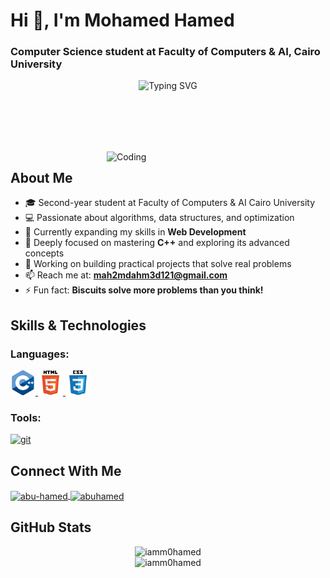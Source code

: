 # Hi 👋, I'm Mohamed Hamed

### Computer Science student at Faculty of Computers & AI, Cairo University

<div align="center">
  <img src="https://readme-typing-svg.herokuapp.com?font=Fira+Code&weight=500&size=22&pause=1000&color=6A5ACD&center=true&vCenter=true&width=435&lines=Passionate+Problem+Solver;Algorithm+Enthusiast;Frontend+Developer" alt="Typing SVG" />
</div>

<br>
<div style="padding-top: 80px;">
  <img align="right" alt="Coding" width="350"  src="https://media2.giphy.com/media/v1.Y2lkPTc5MGI3NjExYmh0cm8xZ2Nremlza25uZXNxcmsyd3Vmbm5oanI0dW5oeXFyOThxMSZlcD12MV9pbnRlcm5hbF9naWZfYnlfaWQmY3Q9Zw/iIqmM5tTjmpOB9mpbn/giphy.webp">  
</div>


## About Me
- 🎓 Second-year student at Faculty of Computers & AI Cairo University
- 💻 Passionate about algorithms, data structures, and optimization
- 🌱 Currently expanding my skills in **Web Development**
- 🚀 Deeply focused on mastering **C++** and exploring its advanced concepts
- 🎯 Working on building practical projects that solve real problems
- 📫 Reach me at: **mah2mdahm3d121@gmail.com**
- ⚡ Fun fact: **Biscuits solve more problems than you think!**

## Skills & Technologies

### Languages:
<p align="left">
  <a href="https://www.w3schools.com/cpp/" target="_blank" rel="noreferrer">
    <img src="https://raw.githubusercontent.com/devicons/devicon/master/icons/cplusplus/cplusplus-original.svg" alt="cplusplus" width="40" height="40"/>
  </a>
  <a href="https://www.w3.org/html/" target="_blank" rel="noreferrer">
    <img src="https://raw.githubusercontent.com/devicons/devicon/master/icons/html5/html5-original-wordmark.svg" alt="html5" width="40" height="40"/>
  </a>
  <a href="https://www.w3schools.com/css/" target="_blank" rel="noreferrer">
    <img src="https://raw.githubusercontent.com/devicons/devicon/master/icons/css3/css3-original-wordmark.svg" alt="css3" width="40" height="40"/>
  </a>
</p>

### Tools:
<p align="left">
  <a href="https://git-scm.com/" target="_blank" rel="noreferrer">
    <img src="https://www.vectorlogo.zone/logos/git-scm/git-scm-icon.svg" alt="git" width="40" height="40"/>
  </a>
</p>

## Connect With Me
<p align="left">
  <a href="https://www.linkedin.com/in/abu-hamed/" target="blank">
    <img align="center" src="https://raw.githubusercontent.com/rahuldkjain/github-profile-readme-generator/master/src/images/icons/Social/linked-in-alt.svg" alt="abu-hamed" height="30" width="40" />
  </a>
  <a href="https://www.leetcode.com/abuhamed" target="blank">
    <img align="center" src="https://raw.githubusercontent.com/rahuldkjain/github-profile-readme-generator/master/src/images/icons/Social/leet-code.svg" alt="abuhamed" height="30" width="40" />
  </a>
</p>

## GitHub Stats
<div align="center">
  <img src="https://github-readme-stats.vercel.app/api?username=iamm0hamed&show_icons=true&locale=en&theme=tokyonight" alt="iamm0hamed" />
</div>

<div align="center">
  <img src="https://github-readme-streak-stats.herokuapp.com/?user=iamm0hamed&theme=tokyonight" alt="iamm0hamed" />
</div>
